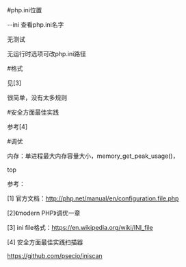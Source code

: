 \#php.ini位置

--ini 查看php.ini名字 

无测试 

无运行时选项可改php.ini路径 



\#格式

见[3] 

很简单，没有太多规则 



\#安全方面最佳实践

参考[4] 



\#调优

内存：单进程最大内存容量大小，memory_get_peak_usage()， 

top 



参考：



[1] 官方文档：<http://php.net/manual/en/configuration.file.php> 



[2]《modern PHP》调优一章 



[3] ini file格式：<https://en.wikipedia.org/wiki/INI_file> 



[4] 安全方面最佳实践扫描器 

<https://github.com/psecio/iniscan>